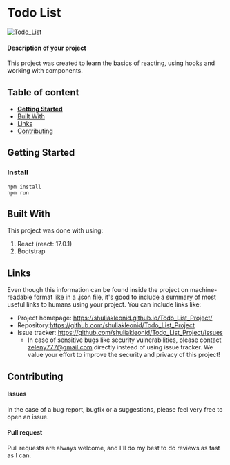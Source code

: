 # Todo List
[![Todo_List](https://i.ibb.co/H2hrqmz/todolist-project.png)](https://shuliakleonid.github.io/Todo_List_Project/)

#### Description of your project

This project was created to learn the basics of reacting, using hooks and working with components.


## Table of content

- [**Getting Started**](#getting-started)
- [Built With](#built-with)
- [Links](#links)
- [Contributing](#contributing)


## Getting Started


### Install
```console
npm install 
npm run
```

## Built With

This project was done with using:
1. React (react: 17.0.1)
2. Bootstrap

## Links

Even though this information can be found inside the project on machine-readable
format like in a .json file, it's good to include a summary of most useful
links to humans using your project. You can include links like:

- Project homepage: https://shuliakleonid.github.io/Todo_List_Project/
- Repository:https://github.com/shuliakleonid/Todo_List_Project
- Issue tracker: https://github.com/shuliakleonid/Todo_List_Project/issues
    - In case of sensitive bugs like security vulnerabilities, please contact
      zeleny777@gmail.com directly instead of using issue tracker. We value your effort
      to improve the security and privacy of this project!


## Contributing

#### Issues
In the case of a bug report, bugfix or a suggestions, please feel very free to open an issue.

#### Pull request
Pull requests are always welcome, and I'll do my best to do reviews as fast as I can.

